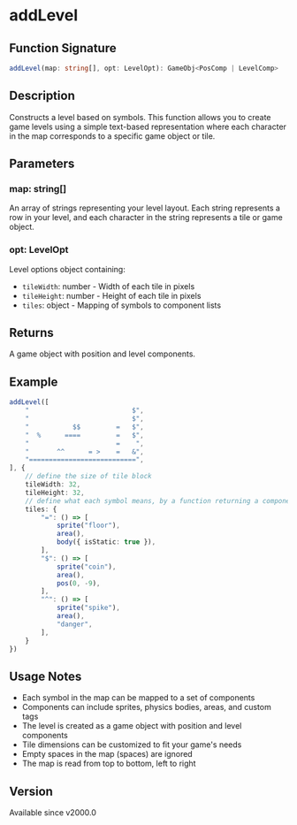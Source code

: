 # addLevel

## Function Signature
```typescript
addLevel(map: string[], opt: LevelOpt): GameObj<PosComp | LevelComp>
```

## Description
Constructs a level based on symbols. This function allows you to create game levels using a simple text-based representation where each character in the map corresponds to a specific game object or tile.

## Parameters

### map: string[]
An array of strings representing your level layout. Each string represents a row in your level, and each character in the string represents a tile or game object.

### opt: LevelOpt
Level options object containing:
- `tileWidth`: number - Width of each tile in pixels
- `tileHeight`: number - Height of each tile in pixels
- `tiles`: object - Mapping of symbols to component lists

## Returns
A game object with position and level components.

## Example
```typescript
addLevel([
    "                          $",
    "                          $",
    "           $$         =   $",
    "  %      ====         =   $",
    "                      =    ",
    "       ^^      = >    =   &",
    "===========================",
], {
    // define the size of tile block
    tileWidth: 32,
    tileHeight: 32,
    // define what each symbol means, by a function returning a component list
    tiles: {
        "=": () => [
            sprite("floor"),
            area(),
            body({ isStatic: true }),
        ],
        "$": () => [
            sprite("coin"),
            area(),
            pos(0, -9),
        ],
        "^": () => [
            sprite("spike"),
            area(),
            "danger",
        ],
    }
})
```

## Usage Notes
- Each symbol in the map can be mapped to a set of components
- Components can include sprites, physics bodies, areas, and custom tags
- The level is created as a game object with position and level components
- Tile dimensions can be customized to fit your game's needs
- Empty spaces in the map (spaces) are ignored
- The map is read from top to bottom, left to right

## Version
Available since v2000.0 